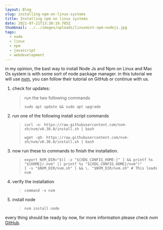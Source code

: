 ```yaml
---
layout: Blog
slug: installing-npm-on-linux-systems
title: Installing npm on linux systems
date: 2021-07-21T13:30:19.785Z
thumbnail: ../../images/uploads/linuxmint-npm-nodejs.jpg
tags:
  - node
  - linux
  - npm
  - javascript
  - webdevelopment
---
```

in my opinion, the bast way to install Node Js and Npm on Linux and Mac Os system is with some sort of node package manager. in this tutorial we will use [nvm](https://github.com/nvm-sh/nvm), you can follow their tutorial on GitHub or continue with us.

1. check for updates:

   > run the two following commands
   >
   > ```shell
   > sudo apt update && sudo apt upgrade
   > ```

2. run one of the following install script commands
   > ```shell
   > curl -o- https://raw.githubusercontent.com/nvm-sh/nvm/v0.38.0/install.sh | bash
   > ```
   > ```shell
   > wget -qO- https://raw.githubusercontent.com/nvm-sh/nvm/v0.38.0/install.sh | bash
   > ```

3. now run these to commands to finish the installation.
   > ```shell
   > export NVM_DIR="$([ -z "${XDG_CONFIG_HOME-}" ] && printf %s "${HOME}/.nvm" || printf %s "${XDG_CONFIG_HOME}/nvm")"
   > [ -s "$NVM_DIR/nvm.sh" ] && \. "$NVM_DIR/nvm.sh" # This loads nvm
   > ```

4. verify the installation
   > ```shell
   > command -v nvm
   > ```

5. install node
   > ```shell
   > nvm install node
   > ```

every thing should be ready by now, for more information please check nvm [GitHub](https://github.com/nvm-sh/nvm).